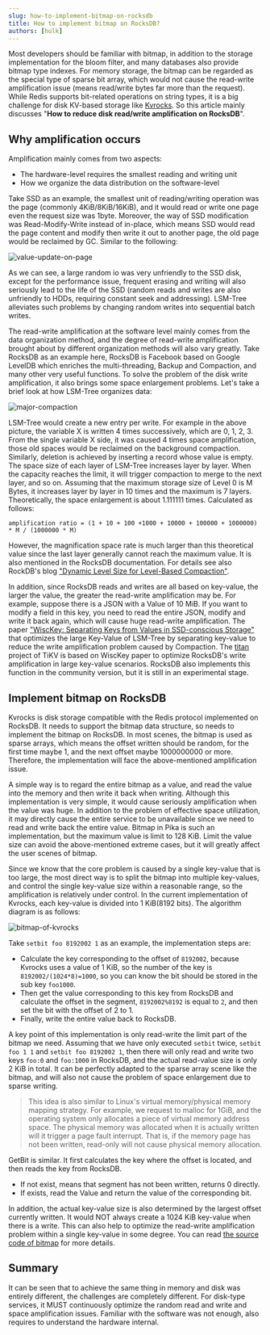 ```yaml
---
slug: how-to-implement-bitmap-on-rocksdb
title: How to implement bitmap on RocksDB?
authors: [hulk]
---
```


Most developers should be familiar with bitmap, in addition to the storage implementation for the bloom filter, and many databases also provide bitmap type indexes. For memory storage, the bitmap can be regarded as the special type of sparse bit array, which would not cause the read-write amplification issue (means read/write bytes far more than the request). While Redis supports bit-related operations on string types, it is a big challenge for disk KV-based storage like [Kvrocks](https://github.com/apache/kvrocks). So this article mainly discusses "**How to reduce disk read/write amplification on RocksDB**".

<!--truncate-->

## Why amplification occurs

Amplification mainly comes from two aspects:

* The hardware-level requires the smallest reading and writing unit
* How we organize the data distribution on the software-level

Take SSD as an example, the smallest unit of reading/writing operation was the page (commonly 4KiB/8KiB/16KiB), and it would read or write one page even the request size was 1byte. Moreover, the way of SSD modification was Read-Modify-Write instead of in-place, which means SSD would read the page content and modify then write it out to another page, the old page would be reclaimed by GC. Similar to the following:

![value-update-on-page](value-update-on-page.jpeg)

As we can see, a large random io was very unfriendly to the SSD disk, except for the performance issue, frequent erasing and writing will also seriously lead to the life of the SSD (random reads and writes are also unfriendly to HDDs, requiring constant seek and addressing). LSM-Tree alleviates such problems by changing random writes into sequential batch writes.

The read-write amplification at the software level mainly comes from the data organization method, and the degree of read-write amplification brought about by different organization methods will also vary greatly. Take RocksDB as an example here, RocksDB is Facebook based on Google LevelDB which enriches the multi-threading, Backup and Compaction, and many other very useful functions. To solve the problem of the disk write amplification, it also brings some space enlargement problems. Let's take a brief look at how LSM-Tree organizes data:

![major-compaction](major-compaction.jpeg)

LSM-Tree would create a new entry per write. For example in the above picture, the variable X is written 4 times successively, which are 0, 1, 2, 3. From the single variable X side, it was caused 4 times space amplification, those old spaces would be reclaimed on the background compaction. Similarly, deletion is achieved by inserting a record whose value is empty. The space size of each layer of LSM-Tree increases layer by layer. When the capacity reaches the limit, it will trigger compaction to merge to the next layer, and so on. Assuming that the maximum storage size of Level 0 is M Bytes, it increases layer by layer in 10 times and the maximum is 7 layers. Theoretically, the space enlargement is about 1.111111 times. Calculated as follows:

```text
amplification ratio = (1 + 10 + 100 +1000 + 10000 + 100000 + 1000000) * M / (1000000 * M)
```

However, the magnification space rate is much larger than this theoretical value since the last layer generally cannot reach the maximum value. It is also mentioned in the RocksDB documentation. For details see also RockDB's blog ["Dynamic Level Size for Level-Based Compaction"](https://rocksdb.org/blog/2015/07/23/dynamic-level.html).

In addition, since RocksDB reads and writes are all based on key-value, the larger the value, the greater the read-write amplification may be. For example, suppose there is a JSON with a Value of 10 MiB. If you want to modify a field in this key, you need to read the entire JSON, modify and write it back again, which will cause huge read-write amplification. The paper ["WiscKey: Separating Keys from Values in SSD-conscious Storage"](https://www.usenix.org/system/files/conference/fast16/fast16-papers-lu.pdf) that optimizes the large Key-Value of LSM-Tree by separating key-value to reduce the write amplification problem caused by Compaction. The [titan](https://github.com/tikv/titan) project of TiKV is based on WiscKey paper to optimize RocksDB's write amplification in large key-value scenarios. RocksDB also implements this function in the community version, but it is still in an experimental stage.

## Implement bitmap on RocksDB

Kvrocks is disk storage compatible with the Redis protocol implemented on RocksDB. It needs to support the bitmap data structure, so needs to implement the bitmap on RocksDB. In most scenes, the bitmap is used as sparse arrays, which means the offset written should be random, for the first time maybe 1, and the next offset maybe 1000000000 or more. Therefore, the implementation will face the above-mentioned amplification issue.

A simple way is to regard the entire bitmap as a value, and read the value into the memory and then write it back when writing. Although this implementation is very simple, it would cause seriously amplification when the value was huge. In addition to the problem of effective space utilization, it may directly cause the entire service to be unavailable since we need to read and write back the entire value. Bitmap in Pika is such an implementation, but the maximum value is limit to 128 KiB. Limit the value size can avoid the above-mentioned extreme cases, but it will greatly affect the user scenes of bitmap.

Since we know that the core problem is caused by a single key-value that is too large, the most direct way is to split the bitmap into multiple key-values, and control the single key-value size within a reasonable range, so the amplification is relatively under control. In the current implementation of Kvrocks, each key-value is divided into 1 KiB(8192 bits). The algorithm diagram is as follows:

![bitmap-of-kvrocks](bitmap-of-kvrocks.jpeg)

Take `setbit foo 8192002 1` as an example, the implementation steps are:

* Calculate the key corresponding to the offset of `8192002`, because Kvrocks uses a value of 1 KiB, so the number of the key is `8192002/(1024*8)=1000`, so you can know the bit should be stored in the sub key `foo1000`.
* Then get the value corresponding to this key from RocksDB and calculate the offset in the segment, `8192002%8192` is equal to `2`, and then set the bit with the offset of 2 to 1.
* Finally, write the entire value back to RocksDB.

A key point of this implementation is only read-write the limit part of the bitmap we need. Assuming that we have only executed `setbit` twice, `setbit foo 1 1` and `setbit foo 8192002 1`, then there will only read and write two keys `foo:0` and `foo:1000` in RocksDB, and the actual read-value size is only 2 KiB in total. It can be perfectly adapted to the sparse array scene like the bitmap, and will also not cause the problem of space enlargement due to sparse writing.

> This idea is also similar to Linux's virtual memory/physical memory mapping strategy. For example, we request to malloc for 1GiB, and the operating system only allocates a piece of virtual memory address space. The physical memory was allocated when it is actually written will it trigger a page fault interrupt. That is, if the memory page has not been written, read-only will not cause physical memory allocation.

GetBit is similar. It first calculates the key where the offset is located, and then reads the key from RocksDB.

* If not exist, means that segment has not been written, returns 0 directly.
* If exists, read the Value and return the value of the corresponding bit.

In addition, the actual key-value size is also determined by the largest offset currently written. It would NOT always create a 1024 KiB key-value when there is a write. This can also help to optimize the read-write amplification problem within a single key-value in some degree. You can read [the source code of bitmap](https://github.com/apache/kvrocks/blob/unstable/src/types/redis_bitmap.cc) for more details.

## Summary

It can be seen that to achieve the same thing in memory and disk was entirely different, the challenges are completely different. For disk-type services, it MUST continuously optimize the random read and write and space amplification issues. Familiar with the software was not enough, also requires to understand the hardware internal.

